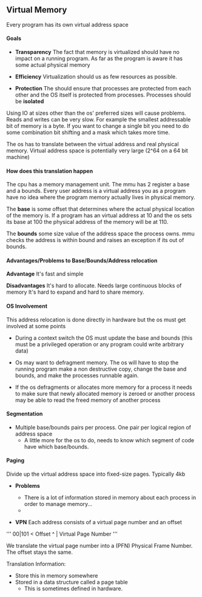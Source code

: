 ## Virtual Memory

Every program has its own virtual address space


#### Goals

* **Transparency**  The fact that memory is virtualized should have no impact on a running program. As far as the program is aware it has some actual physical memory

* **Efficiency** Virtualization should us as few resources as possible.

* **Protection** The should ensure that processes are protected from each other and the OS itself is protected from processes. Processes should be **isolated**

Using IO at sizes other than the os' preferred sizes will cause problems. Reads and writes can be very slow. For example the smallest addressable bit of memory is a byte. If you want to change a single bit you need to do some combination bit shifting and a mask which takes more time.


The os has to translate between the virtual address and real physical memory. Virtual address space is potentially very large (2^64 on a 64 bit machine)
 
#### How does this translation happen

The cpu has a memory management unit. The mmu has 2 register a base and a bounds. Every user address is a virtual address you as a program have no idea where the program memory actually lives in physical memory. 

The **base** is some offset that determines where the actual physical location of the memory is. If a program has an virtual address at 10 and the os sets its base at 100 the physical address of the memory will be at 110.

The **bounds** some size value of the address space the process owns. mmu checks the address is within bound and raises an exception if its out of bounds.

 #### Advantages/Problems to Base/Bounds/Address relocation

**Advantage** It's fast and simple

**Disadvantages** It's hard to allocate. Needs large continuous blocks of memory
It's hard to expand and hard to share memory.

#### OS Involvement

This address relocation is done directly in hardware but the os must get involved at some points

* During a context switch the OS must update the base and bounds (this must be a privileged operation or any program could write arbitrary data)

* Os may want to defragment memory. The os will have to stop the running program make a non destructive copy, change the base and bounds, and make the processes runnable again.

* If the os defragments or allocates more memory for a process it needs to make sure that newly allocated memory is zeroed or another process may be able to read the freed memory of another process

#### Segmentation

* Multiple base/bounds pairs per process. One pair per logical region of address space
  - A little more for the os to do, needs to know which segment of code have which base/bounds.

#### Paging

Divide up the virtual address space into fixed-size pages. Typically 4kb

* **Problems** 
  - There is a lot of information stored in memory about each process in order to manage memory...
  -

* **VPN** Each address consists of a virtual page number and an offset

'''
00|101 < Offset
^
|
Virtual Page Number
'''

We translate the virtual page number into a (PFN) Physical Frame Number. The offset stays the same.

Translation Information: 
- Store this in memory somewhere
- Stored in a data structure called a page table
  - This is sometimes defined in hardware.


